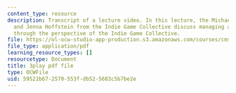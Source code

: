 ```yaml
---
content_type: resource
description: Transcript of a lecture video. In this lecture, the Michael Carriere
  and Jenna Hoffstein from the Indie Game Collective discuss managing a game studio,
  through the perspective of the Indie Game Collective.
file: https://ol-ocw-studio-app-production.s3.amazonaws.com/courses/cms-611j-creating-video-games-fall-2014/59521b672570553fdb525683c5b7be2e_knqdOcWTM.pdf
file_type: application/pdf
learning_resource_types: []
resourcetype: Document
title: 3play pdf file
type: OCWFile
uid: 59521b67-2570-553f-db52-5683c5b7be2e
---
```

